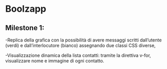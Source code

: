 # Boolzapp

## Milestone 1:

-Replica della grafica con la possibilità di avere messaggi scritti dall’utente (verdi) e dall’interlocutore (bianco) assegnando due classi CSS diverse,

-Visualizzazione dinamica della lista contatti: tramite la direttiva v-for, visualizzare nome e immagine di ogni contatto.

